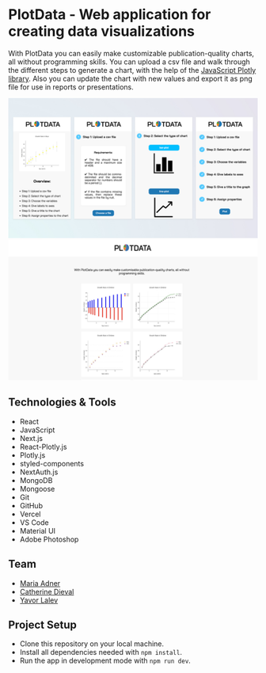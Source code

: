 # PlotData - Web application for creating data visualizations
With PlotData you can easily make customizable publication-quality charts, all without programming skills. You can upload a csv file and walk through the different steps to generate a chart, with the help of the [JavaScript Plotly library](https://plotly.com/javascript/basic-charts/). Also you can update the chart with new values and export it as png file for use in reports or presentations.

![PlotData App example images](assets/PlotData%20Banner%20large.jpg)
![PlotData App Home](assets/PlotData%20Banner_Homepage%20large.jpg)



## Technologies & Tools
* React
* JavaScript
* Next.js
* React-Plotly.js
* Plotly.js
* styled-components
* NextAuth.js
* MongoDB
* Mongoose
* Git
* GitHub
* Vercel
* VS Code
* Material UI
* Adobe Photoshop

## Team

* [Maria Adner](https://github.com/MariaAdner)
* [Catherine Dieval](https://github.com/catdieval)
* [Yavor Lalev](https://github.com/YavorLalev)


## Project Setup

- Clone this repository on your local machine.
- Install all dependencies needed with `npm install`.
- Run the app in development mode with `npm run dev`.

